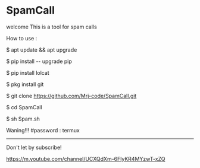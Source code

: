 # SpamCall
welcome This is a tool for spam calls 


How to use :

$ apt update && apt upgrade 

$ pip install -- upgrade pip 

$ pip install lolcat

$ pkg install git

$ git clone https://github.com/Mrj-code/SpamCall.git

$ cd SpamCall

$ sh Spam.sh

Waning!!! 
#password : termux

___________________________________________________________

Don't let by subscribe! 

https://m.youtube.com/channel/UCXQdXm-6FlyKR4MYzwT-xZQ
